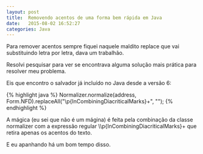 ```yaml
---
layout: post
title:  Removendo acentos de uma forma bem rápida em Java
date:   2015-08-02 16:52:27
categories: Java
---
```


Para remover acentos sempre fiquei naquele maldito replace que vai substituindo letra por letra, dava um trabalhão.

Resolvi pesquisar para ver se encontrava alguma solução mais prática para resolver meu problema.

Eis que encontro o salvador já incluído no Java desde a versão 6:

{% highlight java %}
    Normalizer.normalize(address, Form.NFD).replaceAll("\\p{InCombiningDiacriticalMarks}+", "");
{% endhighlight %}

A mágica (eu sei que não é um mágina) é feita pela combinação da classe normalizer com a expressão regular \\\\p{InCombiningDiacriticalMarks}+ que retira apenas os acentos do texto.

E eu apanhando há um bom tempo disso.
